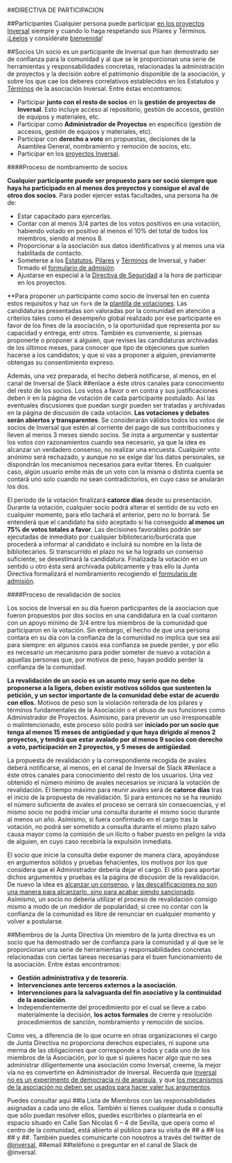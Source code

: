 ##DIRECTIVA DE PARTICIPACION

##Participantes
Cualquier persona puede participar [en los proyectos Inversal](https://github.com/inversal) siempre y cuando lo haga respetando sus Pilares y Términos. [¡Léelos](https://github.com/inversal/Inversal-Org) y considérate [bienvenida](https://github.com/inversal/Inversal-Org/blob/master/Bienvenida_a_Inversal.md)! 

##Socios
Un socio es un participante de Inversal que han demostrado ser de confianza para la comunidad y al que se le proporcionan una serie de herramientas y responsabilidades concretas, relacionadas la administración de proyectos y la decisión sobre el patrimonio disponible de la asociación, y sobre los que cae los deberes correlativos establecidos en los Estatutos y  [Términos](https://github.com/inversal/Inversal-Org/blob/master/Reglamento.md) de la asociación Inversal. 
Entre éstas encontramos:
- Participar **junto con el resto de socios** en la **gestión de proyectos de Inversal**. Esto incluye acceso al repositorio, gestión de accesos, gestión de equipos y materiales, etc.
- Participar como **Administrador de Proyectos** en específico (gestión de accesos, gestión de equipos y materiales, etc).
- Participar con **derecho a voto** en propuestas, decisiones de la Asamblea General, nombramiento y remoción de socios, etc.
- Participar en los [proyectos Inversal](https://github.com/inversal).

####Proceso de nombramiento de socios

**Cualquier participante puede ser propuesto para ser socio siempre que haya ha participado en al menos dos proyectos y consigue el aval de otros dos socios**. Para poder ejercer estas facultades, una persona ha de de:
- Estar capacitado para ejercerlas.
- Contar con al menos 3/4 partes de los votos positivos en una votación, habiendo votado en positivo al menos el 10% del total de todos los miembros, siendo al menos 8.
- Proporcionar a la asociación sus datos identificativos y al menos una vía habilitada de contacto.
- Someterse a los [Estatutos](https://github.com/inversal/Inversal-Org/tree/master/meta.Inversal.LINK), [Pilares](https://github.com/inversal/Inversal-Org/blob/master/Pilares_fundacionales.md) y [Términos](https://github.com/inversal/Inversal-Org/blob/master/Reglamento.md) de Inversal, y haber firmado el [formulario de admisión](https://github.com/inversal/Inversal-Org/blob/master/meta.Inversal.LINK/Formulario_de_Admision.md).
- Ajustarse en especial a la [Directiva de Seguridad](https://github.com/inversal/Inversal-Org/blob/master/Directivas/Directiva_de_Seguridad.md) a la hora de participar en los proyectos.

**Para proponer un participante como socio de Inversal ten en cuenta estos requisitos y haz un `fork` de la [plantilla de votaciones](https://github.com/inversal/Inversal-Org/blob/master/Convenciones/Convencion_Plantilla_de_Votacion_de_Socios.md). Las candidaturas presentadas son valoradas por la comunidad en atención a criterios tales como el desempeño global realizado por ese participante en favor de los fines de la asociación, o la oportunidad que representa por su capacidad y entrega, entr otros. También es conveniente, si piensas proponerte o proponer a alguien, que revises las candidaturas archivadas de los últimos meses, para conocer que tipo de objeciones que suelen hacerse a los candidatos; y que si vas a proponer a alguien, previamente obtengas su consentimiento expreso.

Además, una vez preparada, el hecho deberá notificarse, al menos, en el canal de Inversal de Slack ##enlace a éste otros canales para conocimiento del resto de los socios. Los votos a favor o en contra y sus justificaciones deben ir en la página de votación de cada participante postulado. Así las eventuales discusiones que puedan surgir pueden ser tratadas y archivadas en la página de discusión de cada votación. **Las votaciones y debates serán abiertos y transparentes**. Se considerarán válidos todos los votos de socios de Inversal que estén al corriente del pago de sus contribuciones y lleven al menos 3 meses siendo socios. Se insta a argumentar y sustentar los votos con razonamientos cuando sea necesario, ya que la idea es alcanzar un verdadero consenso, no realizar una encuesta. Cualquier voto anónimo será rechazado, y aunque no se exige dar los datos personales, se dispondrán los mecanismos necesarios para evitar titeres. En cualquier caso, algún usuario emite más de un voto con la misma o distinta cuenta se contará uno solo cuando no sean contradictorios, en cuyo caso se anularán los dos. 

El periodo de la votación finalizará **catorce días** desde su presentación. Durante la votación, cualquier socio podrá alterar el sentido de su voto en cualquier momento, para ello tachará el anterior, pero no lo borrará. Se entenderá que el candidato ha sido aceptado si ha conseguido **al menos un 75% de votos totales a favor**. Las decisiones favorables podrán ser ejecutadas de inmediato por cualquier bibliotecario/burócrata que procederá a informar al candidato e incluirá su nombre en la lista de bibliotecarios. Si transcurrido el plazo no se ha logrado un consenso suficiente, se desestimará la candidatura. Finalizada la votación en un sentido u otro ésta será archivada públicamente y tras ello la Junta Directiva formalizará el nombramiento recogiendo el [formulario de admisión](https://github.com/inversal/Inversal-Org/blob/master/meta.Inversal.LINK/Formulario_de_Admision.md).


####Proceso de revalidación de socios

Los socios de Inversal en su día fueron participantes de la asociacion que fueron propuestos por dos socios en una candidatura en la cual contaron con un apoyo mínimo de 3/4 entre los miembros de la comunidad que participaron en la votación. Sin embargo, el hecho de que una persona contara en su día con la confianza de la comunidad no implica que sea así para siempre: en algunos casos esa confianza se puede perder, y por ello es necesario un mecanismo para poder someter de nuevo a votación a aquellas personas que, por motivos de peso, hayan podido perder la confianza de la comunidad.

**La revalidación de un socio es un asunto muy serio que no debe proponerse a la ligera, deben existir motivos sólidos que sustenten la petición, y un sector importante de la comunidad debe estar de acuerdo con ellos.** Motivos de peso son la violación reiterada de los pilares y términos fundamentales de la Asociación o el abuso de sus funciones como Administrador de Proyectos. Asimismo, para prevenir un uso irresponsable o malintencionado, este proceso sólo podrá ser **iniciado por un socio que tenga al menos 15 meses de antigüedad y que haya dirigido al menos 2 proyectos, y tendrá que estar avalado por al menos 9 socios con derecho a voto, participación en 2 proyectos, y 5 meses de antigüedad**. 

La propuesta de revalidación y la correspondiente recogida de avales deberá notificarse, al menos, en el canal de Inversal de Slack ##enlace a éste otros canales para conocimiento del resto de los usuarios. Una vez obtenido el número mínimo de avales necesarios se iniciará la votación de revalidación. El tiempo máximo para reunir avales será de **catorce días** tras el inicio de la propuesta de revalidación. Si para entonces no se ha reunido el número suficiente de avales el proceso se cerrará sin consecuencias, y el mismo socio no podrá iniciar una consulta durante el mismo socio durante al menos un año. Asímismo, si fuera confirmado en el cargo tras la votación, no podrá ser sometido a consulta durante el mismo plazo salvo causa mayor como la comisión de un ilícito o haber puesto en peligro la vida de alguien, en cuyo caso recebiría la expulsión inmediata.

El socio que inicie la consulta debe exponer de manera clara, apoyándose en argumentos sólidos y pruebas fehacientes, los motivos por los que considera que el Administrador debería dejar el cargo. El sitio para aportar dichos argumentos y pruebas es la página de discusión de la revalidación. De nuevo la idea es [alcanzar un consenso](https://github.com/inversal/Inversal-Org/blob/master/Directivas/Directiva_de_Propuestas%20BORRADOR.md), y [las descalificaciones no son una manera para alcanzarlo, sino para acabar siendo sancionado](https://github.com/inversal/Inversal-Org/blob/master/Directivas/Directiva_Presume_buena_fe.md). Asímismo, un socio no debería utilizar el proceso de revalidación consigo mismo a modo de un medidor de popularidad; si cree no contar con la confianza de la comunidad es libre de renunciar en cualquier momento y volver a postularse.

##Miembros de la Junta Directiva
Un miembro de la junta directiva es un socio que ha demostrado ser de confianza para la comunidad y al que se le proporcionan una serie de herramientas y responsabilidades concretas relacionadas con ciertas tareas necesarias para el buen funcionamiento de la asociación. Entre éstas encontramos:
- **Gestión administrativa y de tesorería**.
- **Intervenciones ante terceros externos a la asociación**.
- **Intervenciones para la salvaguarda del fin asociativo y la continuidad de la asociación**.
- Independientemente del procedimiento por el cual se lleve a cabo materialmente la decisión, **los actos formales** de cierre y resolución procedimientos de sanción, nombramiento y remoción de socios.

Como ves, a diferencia de lo que ocurre en otras organizaciones el cargo de Junta Directiva no proporciona derechos especiales, ni supone una merma de las obligaciones que corresponde a todos y cada uno de los miembros de la Asociación, por lo que si quieres hacer algo que no sea administrar diligentemente una asociación como Inversal, creeme, la mejor vía no es convertirte en Administrador de Inversal. Recuerda que [Inversal no es un experimento de democracia ni de anarquía](https://github.com/inversal/Inversal-Org/blob/master/Lo_que_Inversal_no_es.md), y que [los mecanismos de la asociación no deben ser usados para hacer valer tus argumentos](https://github.com/inversal/Inversal-Org/blob/master/Directivas/Directiva_Presume_buena_fe.md).

Puedes consultar aquí ##la Lista de Miembros con las responsabilidades asignadas a cada uno de ellos. También si tienes cualquier duda o consulta que sólo puedan resolver ellos, puedes escribirles o plantearla en el espacio situado en Calle San Nicolas 6 – 4 de Sevilla, que opera como el centro de la comunidad, está abierto al público para su visita de ## a ## los ## y ##. También puedes comunicarte con nosotros a través del twitter de [@inversal](https://twitter.com/inversal_svq), ##email ##teléfono o preguntar en el canal de Slack de @inversal.
